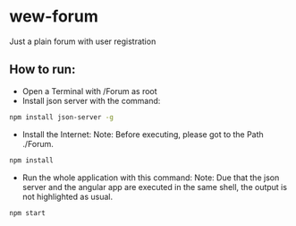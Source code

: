 # wew-forum
Just a plain forum with user registration

## How to run:
 - Open a Terminal with /Forum as root
 - Install json server with the command:
```bash
npm install json-server -g
```
 - Install the Internet:
 Note: Before executing, please got to the Path ./Forum.
 ```bash
 npm install
 ```
 - Run the whole application with this command:
 Note: Due that the json server and the angular app are executed in the same shell, the output is not highlighted as usual. 
  ```bash
  npm start
  ```
